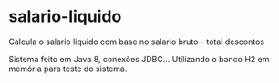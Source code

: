 # salario-liquido
Calcula o salario liquido com base no salario bruto - total descontos

Sistema feito em Java 8, conexões JDBC...
Utilizando o banco H2 em memória para teste do sistema.

